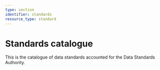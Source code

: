 ```yaml
---
type: section
identifier: standards
resource_type: standard
---
```

# Standards catalogue

This is the catalogue of data standards accounted for the Data Standards Authority.
